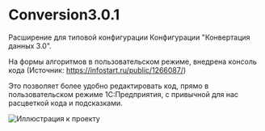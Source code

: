 # Conversion3.0.1

Расширение для типовой конфигурации Конфигурации "Конвертация данных 3.0".

На формы алгоритмов в пользовательском режиме, внедрена консоль кода (Источник: https://infostart.ru/public/1266087/)

Это позволяет более удобно редактировать код, прямо в пользовательском режиме 1С:Предприятия, с привычной для нас расцветкой кода и подсказками.

![Иллюстрация к проекту](https://github.com/ViktorErmakov/Conversion3.0.1/raw/master/screenshots/image.png) 
